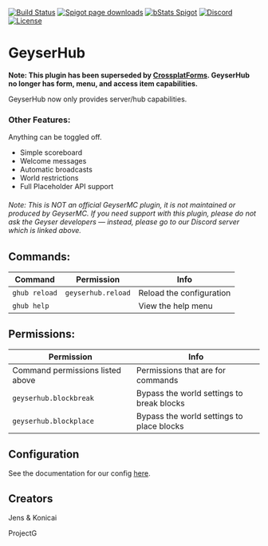 [![Build Status](https://ci.projectg.dev/job/GeyserHub/job/master/badge/icon)](https://ci.projectg.dev/job/GeyserHub/job/master/)
[![Spigot page downloads](https://img.shields.io/spiget/downloads/95455?color=yellow&label=Spigot%20page%20downloads)](https://www.spigotmc.org/resources/geyserhub.95455/)
[![bStats Spigot](https://img.shields.io/bstats/servers/13469?color=yellow&label=Spigot%20servers)](https://bstats.org/plugin/bukkit/GeyserHub/13469)
[![Discord](https://img.shields.io/discord/853331530004299807?color=7289da&label=discord&logo=discord&logoColor=white)](https://discord.gg/M2SvqCu4e9)
[![License](https://img.shields.io/badge/License-GPL-orange)](https://github.com/ProjectG-Plugins/GeyserUpdater/blob/master/LICENSE)

# GeyserHub
**Note: This plugin has been superseded by [CrossplatForms](https://github.com/ProjectG-Plugins/CrossplatForms). GeyserHub no longer has form, menu, and access item capabilities.**

GeyserHub now only provides server/hub capabilities.

### Other Features:
Anything can be toggled off.
- Simple scoreboard
- Welcome messages
- Automatic broadcasts
- World restrictions
- Full Placeholder API support

###### Note: This is NOT an official GeyserMC plugin, it is not maintained or produced by GeyserMC. If you need support with this plugin, please do not ask the Geyser developers — instead, please go to our Discord server which is linked above.

## Commands:

| Command | Permission | Info |
| ------- | -----------| ---- |
| `ghub reload` | `geyserhub.reload` | Reload the configuration |
| `ghub help` |  | View the help menu|

## Permissions:

| Permission | Info |
| -----------| ---- |
| Command permissions listed above | Permissions that are for commands| 
| `geyserhub.blockbreak` | Bypass the world settings to break blocks| 
| `geyserhub.blockplace` | Bypass the world settings to place blocks|

## Configuration

See the documentation for our config [here](https://github.com/ProjectG-Plugins/GeyserHub/wiki/Configuration-Docs).

## Creators
Jens & Konicai

ProjectG
